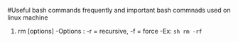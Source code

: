 #Useful bash commands
frequently and important bash commnads used on linux machine

1. rm [options]
	-Options : 
		-r = recursive,
		-f = force
	-Ex: 	```sh
			rm -rf
			```
	
